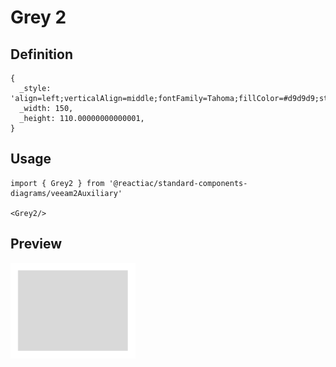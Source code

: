 # Grey 2

## Definition

```
{
  _style: 'align=left;verticalAlign=middle;fontFamily=Tahoma;fillColor=#d9d9d9;strokeColor=none;fontColor=#ffffff;strokeWidth=2;html=1;whiteSpace=wrap;spacing=6;fontStyle=0',
  _width: 150,
  _height: 110.00000000000001,
}
```

## Usage

```
import { Grey2 } from '@reactiac/standard-components-diagrams/veeam2Auxiliary'

<Grey2/>
```

## Preview

<img src="./grey-2.png" width="200"/>
